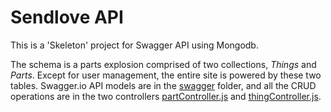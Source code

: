 # Sendlove API

This is a 'Skeleton' project for Swagger API using Mongodb.

The schema is a parts explosion comprised of two collections, *Things* and *Parts*. Except for user management, the entire site is powered by these two tables. Swagger.io API models are in the [swagger](api/swagger/) folder, and all the CRUD operations are in the two controllers [partController.js](api/controllers/partController.js) and [thingController.js](api/controllers/thingController.js).
